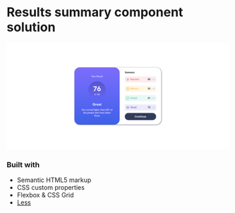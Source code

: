 # Results summary component solution

![ScreenShot](./ScreenShot.png)

### Built with

- Semantic HTML5 markup
- CSS custom properties
- Flexbox & CSS Grid
- [Less](https://lesscss.org/)